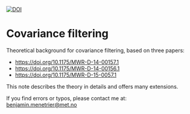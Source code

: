 [![DOI](https://zenodo.org/badge/291685619.svg)](https://zenodo.org/badge/latestdoi/291685619)

# Covariance filtering

Theoretical background for covariance filtering, based on three papers:
 - https://doi.org/10.1175/MWR-D-14-00157.1
 - https://doi.org/10.1175/MWR-D-14-00156.1
 - https://doi.org/10.1175/MWR-D-15-0057.1

This note describes the theory in details and offers many extensions.

If you find errors or typos, please contact me at: benjamin.menetrier@met.no
